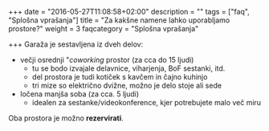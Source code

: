 +++
date = "2016-05-27T11:08:58+02:00"
description = ""
tags = ["faq", "Splošna vprašanja"]
title = "Za kakšne namene lahko uporabljamo prostore?"
weight = 3
faqcategory = "Splošna vprašanja"

+++
Garaža je sestavljena iz dveh delov:

- večji osrednji "*coworking* prostor (za cca do 15 ljudi)
   - tu se bodo izvajale delavnice, viharjenja, BoF sestanki, itd.
   - del prostora je tudi kotiček s kavčem in čajno kuhinjo
   - tri mize so električno dvižne, možno je delo stoje ali sede
- ločena manjša soba (za cca. 5 ljudi)
   - idealen za sestanke/videokonference, kjer potrebujete malo več miru
   
Oba prostora je možno **rezervirati**.